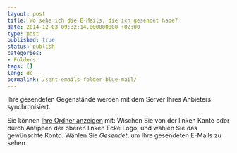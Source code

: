 ```yaml
---
layout: post
title: Wo sehe ich die E-Mails, die ich gesendet habe?
date: 2014-12-03 09:32:14.000000000 +02:00
type: post
published: true
status: publish
categories:
- Folders
tags: []
lang: de
permalink: /sent-emails-folder-blue-mail/
---
```


Ihre gesendeten Gegenstände werden mit dem Server Ihres Anbieters synchronisiert.

Sie können [Ihre Ordner anzeigen](/navigate-between-folders/) mit: Wischen Sie von der linken Kante oder durch Antippen der oberen linken Ecke Logo, und wählen Sie das gewünschte Konto. Wählen Sie *Gesendet*, um Ihre gesendeten E-Mails zu sehen.
